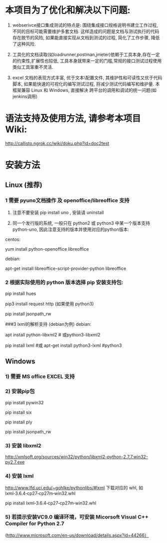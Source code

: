 
# 本项目为了优化和解决以下问题:

1) webserivce接口集成测试的特点是: 围绕集成接口规格说明书建立工作过程, 不同的目标可能需要维护多套文档. 这样造成的问题是文档与测试执行的代码存在脱节的风险, 如果能直接实现从文档到测试的过程, 简化了工作步骤, 降低了这种风险.

2) 工具化的文档读取(如loadrunner,postman,jmeter)依赖于工具本身,存在一定的约束性,扩展性也较低, 工具本身就带来一定的门槛,常规的接口测试过程使用类似工具笨重不灵活.

3) excel 文档的表现方式丰富, 优于文本\配置文件, 其维护性和可读性又优于代码脚本, 如果能快速的可视化的编写测试过程, 将减少测试代码编写和维护量. 本框架兼容 Linux 和 Windows, 直接解决 跨平台的调用和调试的统一问题(如jenkins调用) 


# 语法支持及使用方法,  请参考本项目Wiki:
http://callisto.ngrok.cc/wiki/doku.php?id=doc2test


# 安装方法
## Linux (推荐)

### 1 需要 pyuno文档操作 及 openoffice/libreoffice 支持

1) 注意不要安装 pip install uno , 安装请 uninstall

2) 同一个发行版的系统, 一般只在 python2 或 python3 中某一个版本支持python-uno, 因此注意支持的版本并使用对应的python版本:

centos:

yum install python-openoffice  libreoffice

debian:

apt-get install libreoffice-script-provider-python libreoffice

### 2 根据实际使用的 python 版本选择 pip 安装支持包:

pip install hues

pip3 install request http  (如果使用 python3)

pip install jsonpath_rw

###3 lxml的解析支持 (debian为例)
debian:

apt install python-libxml2 # 或python3-libxml2

pip install  lxml   #或 apt-get install python3-lxml #python3

## Windows

### 1) 需要 MS office EXCEL 支持

### 2) 安装pip包

pip install pywin32

pip install six

pip install ply

pip install jsonpath_rw

### 3) 安装 libxml2

http://xmlsoft.org/sources/win32/python/libxml2-python-2.7.7.win32-py2.7.exe

### 4) 安装 lxml

http://www.lfd.uci.edu/~gohlke/pythonlibs/#lxml  下载对应的 whl,  如 lxml‑3.6.4‑cp27‑cp27m‑win32.whl

pip install lxml‑3.6.4‑cp27‑cp27m‑win32.whl

### 5) 若提示安装VC9.0 编译环境，可安装 Micorsoft Visual C++ Compiler for Python 2.7

(http://www.microsoft.com/en-us/download/details.aspx?id=44266）

